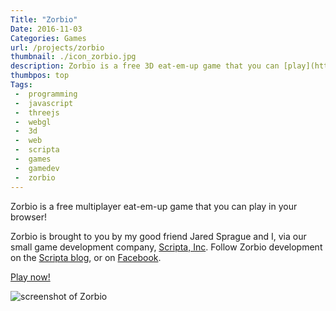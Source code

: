 ```yaml
---
Title: "Zorbio"
Date: 2016-11-03
Categories: Games
url: /projects/zorbio
thumbnail: ./icon_zorbio.jpg
description: Zorbio is a free 3D eat-em-up game that you can [play](https://zorb.io) in your browser!
thumbpos: top
Tags:
 -  programming
 -  javascript
 -  threejs
 -  webgl
 -  3d
 -  web
 -  scripta
 -  games
 -  gamedev
 -  zorbio
---
```


Zorbio is a free multiplayer eat-em-up game that you can play in your browser!

Zorbio is brought to you by my good friend Jared Sprague and I, via our small game development company, [Scripta, Inc][scripta]. Follow Zorbio development on the [Scripta blog][scripta], or on [Facebook][fb].

<p class="text-center"><a class="btn btn-default btn-lg" href="http://zor.bio">Play now!</a></p>

<img src="{filename}/static/images/projects/icon_zorbio.jpg" alt="screenshot of Zorbio" />

[fb]: https://www.facebook.com/zorbio/
[scripta]: http://scripta.co/
[mwcz]: https://twitter.com/mwcz/
[jared]: https://twitter.com/caramelcode/
